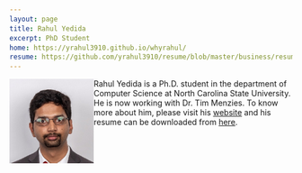 ```yaml
---
layout: page
title: Rahul Yedida
excerpt: PhD Student
home: https://yrahul3910.github.io/whyrahul/
resume: https://github.com/yrahul3910/resume/blob/master/business/resume.pdf
---
```



<img align="left" width="150" src="/img/Rahul_Yedida.jpg">
Rahul Yedida is a Ph.D. student in the department of Computer Science at North Carolina State University. He is now working with Dr. Tim Menzies. To know more about him, please visit his <a href="https://yrahul3910.github.io/whyrahul/">website</a> and his resume can be downloaded from <a href="https://github.com/yrahul3910/resume/blob/master/business/resume.pdf">here</a>.
